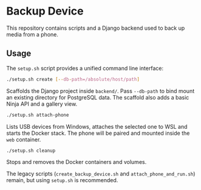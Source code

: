 # Backup Device

This repository contains scripts and a Django backend used to back up media from a phone.

## Usage

The `setup.sh` script provides a unified command line interface:

```bash
./setup.sh create [--db-path=/absolute/host/path]
```

Scaffolds the Django project inside `backend/`. Pass `--db-path` to bind mount an existing directory for PostgreSQL data.
The scaffold also adds a basic Ninja API and a gallery view.

```bash
./setup.sh attach-phone
```

Lists USB devices from Windows, attaches the selected one to WSL and starts the Docker stack. The phone will be paired and mounted inside the `web` container.

```bash
./setup.sh cleanup
```

Stops and removes the Docker containers and volumes.

The legacy scripts (`create_backup_device.sh` and `attach_phone_and_run.sh`) remain, but using `setup.sh` is recommended.
